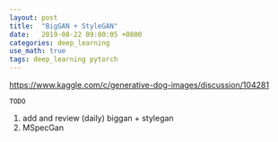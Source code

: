 ```yaml
---
layout: post
title:  "BigGAN + StyleGAN"
date:   2019-08-22 09:00:05 +0800
categories: deep_learning
use_math: true
tags: deep_learning pytorch
---
```

<a href="https://www.kaggle.com/c/generative-dog-images/discussion/104281" target="_blank">https://www.kaggle.com/c/generative-dog-images/discussion/104281</a>

`TODO`
1. add and review (daily) biggan + stylegan
2. MSpecGan 

